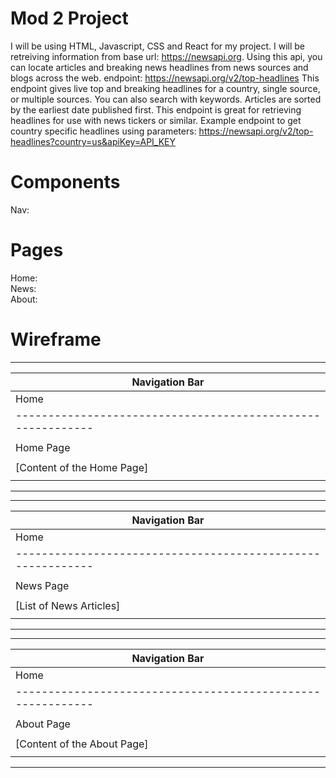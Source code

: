 # Mod 2 Project 
I will be using HTML, Javascript, CSS and React for my project.
I will be retreiving information from base url: https://newsapi.org.
Using this api, you can locate articles and breaking news headlines from news sources and blogs across the web.
endpoint: https://newsapi.org/v2/top-headlines
This endpoint gives live top and breaking headlines for a country, single source, or multiple sources. You can also search with keywords. Articles are sorted by the earliest date published first. This endpoint is great for retrieving headlines for use with news tickers or similar.
Example endpoint to get country specific headlines using parameters: https://newsapi.org/v2/top-headlines?country=us&apiKey=API_KEY
<br>
# Components
Nav:
<br>
# Pages
Home:
<br>
News:
<br>
About:

# Wireframe 
-----------------------------------------------------------
|                   Navigation Bar                          |
|---------------------------------------------------------  |
| Home | News | About                                   X  |
|-----------------------------------------------------------|
|                                                           |
|                       Home Page                           |
|                                                           |
|  [Content of the Home Page]                               |
|                                                           |
------------------------------------------------------------

------------------------------------------------------------
|                   Navigation Bar                          |
|----------------------------------------------------------  |
| Home | News | About                                   X  |
|-----------------------------------------------------------|
|                                                           |
|                       News Page                           |
|                                                           |
|  [List of News Articles]                                   |
|                                                           |
------------------------------------------------------------

------------------------------------------------------------
|                   Navigation Bar                          |
|----------------------------------------------------------  |
| Home | News | About                                   X  |
|-----------------------------------------------------------|
|                                                           |
|                      About Page                           |
|                                                           |
|  [Content of the About Page]                               |
|                                                           |
------------------------------------------------------------






